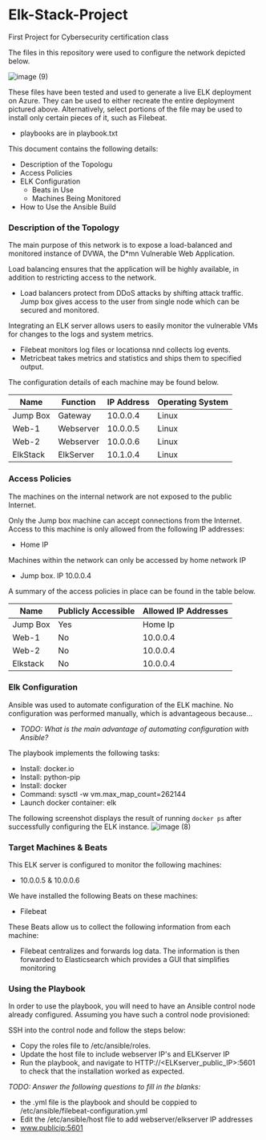 # Elk-Stack-Project
First Project for Cybersecurity certification class

The files in this repository were used to configure the network depicted below.

![image (9)](https://user-images.githubusercontent.com/89425182/146651091-988a119a-0173-4854-9eb3-9059be2364cc.png)

These files have been tested and used to generate a live ELK deployment on Azure. They can be used to either recreate the entire deployment pictured above. Alternatively, select portions of the  file may be used to install only certain pieces of it, such as Filebeat.

  - playbooks are in playbook.txt

This document contains the following details:
- Description of the Topologu
- Access Policies
- ELK Configuration
  - Beats in Use
  - Machines Being Monitored
- How to Use the Ansible Build


### Description of the Topology

The main purpose of this network is to expose a load-balanced and monitored instance of DVWA, the D*mn Vulnerable Web Application.

Load balancing ensures that the application will be highly available, in addition to restricting access to the network.
- Load balancers protect from DDoS attacks by shifting attack traffic. Jump box gives access to the user from single node which can be secured and monitored.

Integrating an ELK server allows users to easily monitor the vulnerable VMs for changes to the logs and system metrics.
- Filebeat monitors log files or locationsa nnd collects log events.
- Metricbeat takes metrics and statistics and ships them to specified output.

The configuration details of each machine may be found below.

| Name     | Function | IP Address | Operating System |
|----------|----------|------------|------------------|
| Jump Box | Gateway  | 10.0.0.4   | Linux            |
| Web-1    |Webserver | 10.0.0.5   | Linux            |
| Web-2    |Webserver | 10.0.0.6   | Linux            |
| ElkStack |ElkServer | 10.1.0.4   | Linux            |

### Access Policies

The machines on the internal network are not exposed to the public Internet. 

Only the Jump box machine can accept connections from the Internet. Access to this machine is only allowed from the following IP addresses:
- Home IP

Machines within the network can only be accessed by home network IP
- Jump box. IP 10.0.0.4

A summary of the access policies in place can be found in the table below.

| Name     | Publicly Accessible | Allowed IP Addresses |
|----------|---------------------|----------------------|
| Jump Box | Yes                 | Home Ip              |
| Web-1    | No                  | 10.0.0.4             |
| Web-2    | No                  | 10.0.0.4             |
| Elkstack | No                  | 10.0.0.4             |
### Elk Configuration

Ansible was used to automate configuration of the ELK machine. No configuration was performed manually, which is advantageous because...
- _TODO: What is the main advantage of automating configuration with Ansible?_

The playbook implements the following tasks:
- Install: docker.io
- Install: python-pip
- Install: docker
- Command: sysctl -w vm.max_map_count=262144
- Launch docker container: elk

The following screenshot displays the result of running `docker ps` after successfully configuring the ELK instance.
![image (8)](https://user-images.githubusercontent.com/89425182/146650303-6aaf7ac9-7490-4066-8542-277bfb0f8063.png)
### Target Machines & Beats
This ELK server is configured to monitor the following machines:
- 10.0.0.5 & 10.0.0.6

We have installed the following Beats on these machines:
- Filebeat

These Beats allow us to collect the following information from each machine:
- Filebeat centralizes and forwards log data. The information is then forwarded to Elasticsearch which provides a GUI that simplifies monitoring
### Using the Playbook
In order to use the playbook, you will need to have an Ansible control node already configured. Assuming you have such a control node provisioned: 

SSH into the control node and follow the steps below:
- Copy the roles file to /etc/ansible/roles.
- Update the host file to include webserver IP's and ELKserver IP
- Run the playbook, and navigate to HTTP://<ELKserver_public_IP>:5601 to check that the installation worked as expected.

_TODO: Answer the following questions to fill in the blanks:_
- the .yml file is the playbook and should be coppied to /etc/ansible/filebeat-configuration.yml
- Edit the /etc/ansible/host file to add webserver/elkserver IP addresses
- www.publicip:5601
